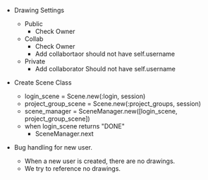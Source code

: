 * Drawing Settings
  * Public
    * Check Owner
  * Collab
    * Check Owner
    * Add collabortaor should not have self.username
  * Private
    * Add collaborator Should not have self.username

* Create Scene Class
  * login_scene = Scene.new(:login, session)
  * project_group_scene = Scene.new(:project_groups, session)
  * scene_manager = SceneManager.new([login_scene, project_group_scene])
  * when login_scene returns "DONE"
    * SceneManager.next

* Bug handling for new user.
  * When a new user is created, there are no drawings.
  * We try to reference no drawings.